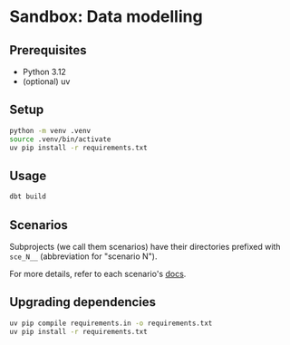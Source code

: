 
# Sandbox: Data modelling

## Prerequisites

* Python 3.12
* (optional) uv

## Setup

```sh
python -m venv .venv
source .venv/bin/activate
uv pip install -r requirements.txt
```

## Usage

```sh
dbt build
```

## Scenarios

Subprojects (we call them scenarios) have their directories prefixed with `sce_N__` (abbreviation for "scenario N").

For more details, refer to each scenario's [docs](/docs).

## Upgrading dependencies

```sh
uv pip compile requirements.in -o requirements.txt
uv pip install -r requirements.txt
```
